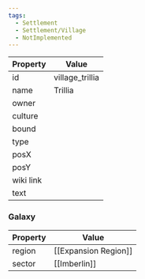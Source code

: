 ```yaml
---
tags:
  - Settlement
  - Settlement/Village
  - NotImplemented
---
```


| Property  | Value           |
| --------- | --------------- |
| id        | village_trillia |
| name      | Trillia         |
| owner     |                 |
| culture   |                 |
| bound     |                 |
| type      |                 |
| posX      |                 |
| posY      |                 |
| wiki link |                 |
| text      |                 |

### Galaxy
| Property | Value                |
| -------- | -------------------- |
| region   | [[Expansion Region]] |
| sector   | [[Imberlin]]         |
